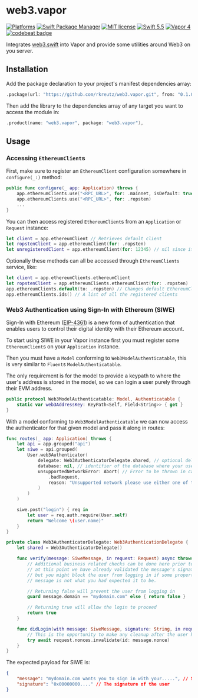 # web3.vapor
[![Platforms](https://img.shields.io/badge/platforms-macOS%2011%20|%20Linux%20-ff0000.svg?style=flat)](https://github.com/rkreutz/web3.vapor)
[![Swift Package Manager](https://img.shields.io/badge/SPM-compatible-4BC51D.svg?style=flat)](https://swift.org/package-manager/)
[![MIT license](https://img.shields.io/badge/license-MIT-blue.svg)](https://github.com/rkreutz/web3.vapor/blob/master/LICENSE)
[![Swift 5.5](https://img.shields.io/badge/Swift-5.5-brightgreen.svg)](http://swift.org)
[![Vapor 4](https://img.shields.io/badge/Vapor-4-e040fb.svg)](https://vapor.codes)
[![codebeat badge](https://codebeat.co/badges/17a02a88-9a1c-471f-9c55-762007e5a4cf)](https://codebeat.co/projects/github-com-rkreutz-web3-vapor-main)


Integrates [web3.swift](https://github.com/argentlabs/web3.swift) into Vapor and provide some utilities around Web3 on you server.

## Installation

Add the package declaration to your project's manifest dependencies array:

```swift
.package(url: "https://github.com/rkreutz/web3.vapor.git", from: "0.1.0")
```

Then add the library to the dependencies array of any target you want to access the module in:

```swift
.product(name: "web3.vapor", package: "web3.vapor"),
```

## Usage

### Accessing `EthereumClient`s

First, make sure to register an `EthereumClient` configuration somewhere in `configure(_:)` method:
```swift
public func configure(_ app: Application) throws {
    app.ethereumClients.use("<RPC_URL>", for: .mainnet, isDefault: true)
    app.ethereumClients.use("<RPC_URL>", for: .ropsten)
    ...
}
```

You can then access registered `EthereumClient`s from an `Application` or `Request` instance:
```swift
let client = app.ethereumClient // Retrieves default client
let ropstenClient = app.ethereumClient(for: .ropsten)
let unregisteredClient = app.ethereumClient(for: 12345) // nil since it was registered using use(_:for:isDefault)
```

Optionally these methods can all be accessed through `EthereumClients` service, like:
```swift
let client = app.ethereumClients.ethereumClient
let ropstenClient = app.ethereumClients.ethereumClient(for: .ropsten)
app.ethereumClients.default(to: .ropsten) // Changes default EthereumClient
app.ethereumClients.ids() // A list of all the registered clients
```

### Web3 Authentication using Sign-In with Ethereum (SIWE)

Sign-In with Ethereum ([EIP-4361](https://eips.ethereum.org/EIPS/eip-4361)) is a new form of authentication that enables users to control their digital identity with their Ethereum account.

To start using SIWE in your Vapor instance first you must register some `EthereumClient`s on your `Application` instance.

Then you must have a `Model` conforming to `Web3ModelAuthenticatable`, this is very similar to `Fluent`s `ModelAuthenticatable`.

The only requirement is for the model to provide a keypath to where the user's address is stored in the model, so we can login a user purely through their EVM address.
```swift
public protocol Web3ModelAuthenticatable: Model, Authenticatable {
    static var web3AddressKey: KeyPath<Self, Field<String>> { get }
}
```

With a model conforming to `Web3ModelAuthenticatable` we can now access the authenticator for that given model and pass it along in routes:
```swift
func routes(_ app: Application) throws {
    let api = app.grouped("api")
    let siwe = api.grouped(
        User.web3Authenticator(
            delegate: Web3AuthenticatorDelegate.shared, // optional delegate
            database: nil, // identifier of the database where your users are stored
            unsupportedNetworkError: Abort( // Error to be thrown in case a sign in request came from a network the server don't have clients for
                .badRequest,
                reason: "Unsupported network please use either one of these chain IDs: \(app.ethereumClients.ids())"
            )
        )
    )

    siwe.post("login") { req in
        let user = req.auth.require(User.self)
        return "Welcome \(user.name)"
    }
}

private class Web3AuthenticatorDelegate: Web3AuthenticationDelegate {
    let shared = Web3AuthenticatorDelegate()

    func verify(message: SiweMessage, in request: Request) async throws -> Bool {
        // Additional business related checks can be done here prior to authenticating the user,
        // at this point we have already validated the message's signature
        // but you might block the user from logging in if some property in the
        // message is not what you had expected it to be.

        // Returning false will prevent the user from logging in
        guard message.domain == "mydomain.com" else { return false }

        // Returning true will allow the login to proceed
        return true
    }

    func didLogin(with message: SiweMessage, signature: String, in request: Request) async throws {
        // This is the opportunity to make any cleanup after the user has successfully logged in (like invalidating nonces), or maybe save the signature as proof of acknowledgement of TnC
        try await request.nonces.invalidate(id: message.nonce)
    }
}
```

The expected payload for SIWE is:
```json
{
    "message": "mydomain.com wants you to sign in with your.....", // String the user has signed
    "signature": "0x00000000...." // The signature of the user
}
```